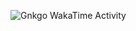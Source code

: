 <img
  src="https://github.com/gnkgo/gnkgo/blob/main/images/stat.svg"
  alt="Gnkgo WakaTime Activity"
/>
